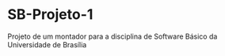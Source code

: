 # SB-Projeto-1
 Projeto de um montador para a disciplina de Software Básico da Universidade de Brasília
